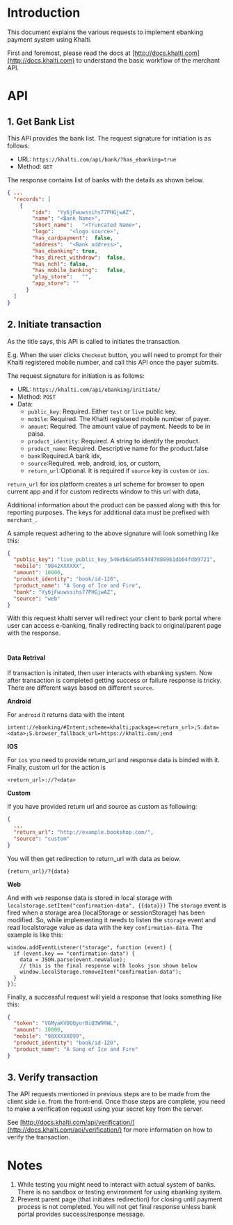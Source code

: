 # Introduction

This document explains the various requests to implement ebanking
payment system using Khalti.

First and foremost, please read the docs at
[http://docs.khalti.com](http://docs.khalti.com) to understand
the basic workflow of the merchant API.


# API

## 1. Get Bank List
This API provides the bank list. The request signature for initiation is as follows:

* URL: `https://khalti.com/api/bank/?has_ebanking=true`
* Method: `GET`

The response contains list of banks with the details as shown below.

```json
{ ...
  "records": [
    {
        "idx":	"Yy6jFwuwssihs77PHGjwAZ",
        "name":	"<Bank Name>",
        "short_name":	"<Truncated Name>",
        "logo": 	"<logo source>",
        "has_cardpayment":	false,
        "address":	"<Bank address>",
        "has_ebanking":	true,
        "has_direct_withdraw":	false,
        "has_nchl":	false,
        "has_mobile_banking":	false,
        "play_store":	"",
        "app_store": ""
      }
  ]
}
```


## 2. Initiate transaction

As the title says, this API is called to initiates the transaction.

E.g. When the user clicks `Checkout` button, you will need to
prompt for their Khalti registered mobile number, and call this API once
the payer submits.

The request signature for initiation is as follows:

* URL: `https://khalti.com/api/ebanking/initiate/`
* Method: `POST`
* Data:
  * `public_key`: Required. Either `test` or `live` public key.
  * `mobile`: Required. The Khalti registered mobile number of payer.
  * `amount`: Required. The amount value of payment. Needs to be in paisa.
  * `product_identity`: Required. A string to identify the product.
  * `product_name`: Required. Descriptive name for the product.false
  * `bank`:Required.A bank idx,
  * `source`:Required. web, android, ios, or custom,
  * `return_url`:Optional. It is required if `source` key is `custom` or `ios`.

`return_url` for ios platform creates a url scheme for browser to open current app and if for custom redirects window to this url with data,

Additional information about the product can be passed along with this
for reporting purposes. The keys for additional data must be prefixed
with `merchant_`.

A sample request adhering to the above signature will look something like this:

```json
{
  "public_key": "live_public_key_546eb6da05544d7d88961db04fdb9721",
  "mobile": "9842XXXXXX",
  "amount": 10000,
  "product_identity": "book/id-120",
  "product_name": "A Song of Ice and Fire",
  "bank": "Yy6jFwuwssihs77PHGjwAZ",
  "source": "web"
}
```

With this request khalti server will redirect your client to bank portal where user can access e-banking, finally redirecting back to original/parent page with the response.

#
#### Data Retrival
If transaction is initated, then user interacts with ebanking system. Now after transaction is completed getting success or failure response is tricky. There are different ways based on different `source`.

**Android**

For `android` it returns data with the intent
```
intent://ebanking/#Intent;scheme=khalti;package=<return_url>;S.data=<data>;S.browser_fallback_url=https://khalti.com/;end
```
**IOS**

For `ios` you need to provide return_url and response data is binded with it. Finally, custom url for the action is
```
<return_url>://?<data>
```
**Custom**

If you have provided return url and source as custom as following:

```json
{
  ...
  "return_url": "http://example.bookshop.com/",
  "source": "custom"
}
```
You will then get redirection to return_url with data as below.

```
{return_url}/?{data}
```
**Web**

And with `web` response data is stored in local storage with `localstorage.setItem("confirmation-data", {{data}})`
The `storage` event is fired when a storage area (localStorage or sessionStorage) has been modified. So, while implementing it needs to listen the `storage` event and read localstorage  value as data with the key `confirmation-data`. The example is like this:
```
window.addEventListener("storage", function (event) {
  if (event.key == "confirmation-data") {
    data = JSON.parse(event.newValue);
    // this is the final response with looks json shown below
    window.localStorage.removeItem("confirmation-data");
  }
});
```

Finally, a successful request will yield a response that looks something like this:

```json
{
  "token": "VGMyaKVDQQyorBiQ3W99WL",
  "amount": 10000,
  "mobile": "98XXXXX099",
  "product_identity": "book/id-120",
  "product_name": "A Song of Ice and Fire"
}
```

## 3. Verify transaction

The API requests mentioned in previous steps are to be made from the
client side i.e. from the front-end. Once those steps are complete, you
need to make a verification request using your secret key from the server.

See [http://docs.khalti.com/api/verification/](http://docs.khalti.com/api/verification/)
for more information on how to verify the transaction.


# Notes

1. While testing you might need to interact with actual system of banks. There is no sandbox or testing environment for using ebanking system.
2. Prevent parent page (that initiates redirection) for closing until payment process is not completed. You will not get final response unless bank portal provides success/response message.
